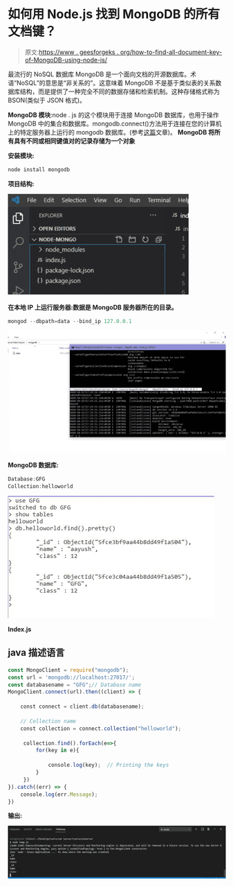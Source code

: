 # 如何用 Node.js 找到 MongoDB 的所有文档键？

> 原文:[https://www . geesforgeks . org/how-to-find-all-document-key-of-MongoDB-using-node-js/](https://www.geeksforgeeks.org/how-to-find-all-the-document-keys-of-mongodb-using-node-js/)

最流行的 NoSQL 数据库 MongoDB 是一个面向文档的开源数据库。术语“NoSQL”的意思是“非关系的”。这意味着 MongoDB 不是基于类似表的关系数据库结构，而是提供了一种完全不同的数据存储和检索机制。这种存储格式称为 BSON(类似于 JSON 格式)。

**MongoDB 模块**:node . js 的这个模块用于连接 MongoDB 数据库，也用于操作 MongoDB 中的集合和数据库。mongodb.connect()方法用于连接在您的计算机上的特定服务器上运行的 mongodb 数据库。(参考[这篇](https://www.geeksforgeeks.org/how-to-connect-mongodb-server-with-node-js/)文章)。 **MongoDB 将所有具有不同或相同键值对的记录存储为一个对象**

**安装模块:**

```js
node install mongodb
```

**项目结构:**

![](img/680c11a4a464432626c22f3eee5f7f10.png)

**在本地 IP 上运行服务器:数据是 MongoDB 服务器所在的目录。**

```js
mongod --dbpath=data --bind_ip 127.0.0.1
```

![](img/b17079668307c9a66022081b23d3c23d.png)

**MongoDB 数据库:**

```js
Database:GFG
Collection:helloworld
```

![](img/101f02b4f16608f1a452f788f3dd3bb6.png)

**Index.js**

## java 描述语言

```js
const MongoClient = require("mongodb"); 
const url = 'mongodb://localhost:27017/'; 
const databasename = "GFG";// Database name 
MongoClient.connect(url).then((client) => { 

    const connect = client.db(databasename); 

    // Collection name 
    const collection = connect.collection("helloworld"); 

     collection.find().forEach(e=>{
         for(key in e){

             console.log(key);  // Printing the keys 
         }
     })
}).catch((err) => { 
    console.log(err.Message); 
})
```

**输出:**

![](img/f39d921cc7bf77f28014e5c9ec236f95.png)